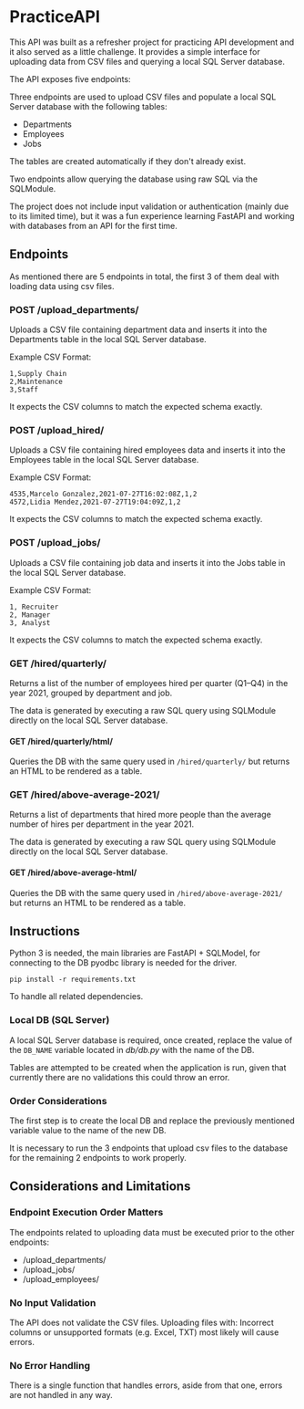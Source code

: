 # PracticeAPI

This API was built as a refresher project for practicing API development and it
also served as a little challenge. It provides a simple interface for uploading
data from CSV files and querying a local SQL Server database.

The API exposes five endpoints:

Three endpoints are used to upload CSV files and populate a local SQL Server
database with the following tables:

- Departments
- Employees
- Jobs

The tables are created automatically if they don't already exist.

Two endpoints allow querying the database using raw SQL via the SQLModule.

The project does not include input validation or authentication
(mainly due to its limited time), but it was a fun experience learning FastAPI
and working with databases from an API for the first time.

## Endpoints

As mentioned there are 5 endpoints in total, the first 3 of them deal with loading
data using csv files.

### POST /upload_departments/

Uploads a CSV file containing department data and inserts it into the Departments
table in the local SQL Server database.

Example CSV Format:

```
1,Supply Chain
2,Maintenance
3,Staff
```

It expects the CSV columns to match the expected schema exactly.

### POST /upload_hired/

Uploads a CSV file containing hired employees data and inserts it into the Employees
table in the local SQL Server database.

Example CSV Format:

```
4535,Marcelo Gonzalez,2021-07-27T16:02:08Z,1,2
4572,Lidia Mendez,2021-07-27T19:04:09Z,1,2
```

It expects the CSV columns to match the expected schema exactly.

### POST /upload_jobs/

Uploads a CSV file containing job data and inserts it into the Jobs
table in the local SQL Server database.

Example CSV Format:

```
1, Recruiter
2, Manager
3, Analyst
```

It expects the CSV columns to match the expected schema exactly.

### GET /hired/quarterly/

Returns a list of the number of employees hired per quarter (Q1–Q4) in the
year 2021, grouped by department and job.

The data is generated by executing a raw SQL query using SQLModule directly
on the local SQL Server database.

#### GET /hired/quarterly/html/

Queries the DB with the same query used in `/hired/quarterly/` but returns an
HTML to be rendered as a table.

### GET /hired/above-average-2021/

Returns a list of departments that hired more people than the average number of
hires per department in the year 2021.

The data is generated by executing a raw SQL query using SQLModule directly
on the local SQL Server database.

#### GET /hired/above-average-html/

Queries the DB with the same query used in `/hired/above-average-2021/` but
returns an HTML to be rendered as a table.

## Instructions

Python 3 is needed, the main libraries are FastAPI + SQLModel, for connecting
to the DB pyodbc library is needed for the driver.

```
pip install -r requirements.txt
```

To handle all related dependencies.

### Local DB (SQL Server)

A local SQL Server database is required, once created, replace the value of the
`DB_NAME` variable located in _db/db.py_ with the name of the DB.

Tables are attempted to be created when the application is run, given that
currently there are no validations this could throw an error.

### Order Considerations

The first step is to create the local DB and replace the previously mentioned
variable value to the name of the new DB.

It is necessary to run the 3 endpoints that upload csv files to the database
for the remaining 2 endpoints to work properly.

## Considerations and Limitations

### Endpoint Execution Order Matters

The endpoints related to uploading data must be executed prior to the other endpoints:

- /upload_departments/
- /upload_jobs/
- /upload_employees/

### No Input Validation

The API does not validate the CSV files. Uploading files with: Incorrect columns
or unsupported formats (e.g. Excel, TXT) most likely will cause errors.

### No Error Handling

There is a single function that handles errors, aside from that one, errors are
not handled in any way.
